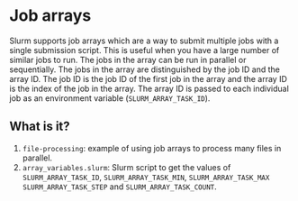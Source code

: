 # Job arrays

Slurm supports job arrays which are a way to submit multiple jobs with a single
submission script. This is useful when you have a large number of similar jobs
to run. The jobs in the array can be run in parallel or sequentially. The jobs
in the array are distinguished by the job ID and the array ID. The job ID is
the job ID of the first job in the array and the array ID is the index of the
job in the array. The array ID is passed to each individual job as an
environment variable (`SLURM_ARRAY_TASK_ID`).


## What is it?

1. `file-processing`: example of using job arrays to process many files in
   parallel.
1. `array_variables.slurm`: Slurm script to get the values of
   `SLURM_ARRAY_TASK_ID`, `SLURM_ARRAY_TASK_MIN`, `SLURM_ARRAY_TASK_MAX`
   `SLURM_ARRAY_TASK_STEP` and `SLURM_ARRAY_TASK_COUNT`.
